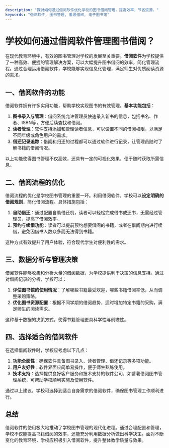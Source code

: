 ```yaml
---
description: "探讨如何通过借阅软件优化学校的图书借阅管理，提高效率，节省资源。"
keywords: "借阅软件, 图书管理, 番薯借阅, 电子图书馆"
---
```

# 学校如何通过借阅软件管理图书借阅？

在现代教育环境中，有效的图书管理对学校的发展至关重要。**借阅软件**为学校提供了一种高效、便捷的管理解决方案，可以大幅提升图书借阅的效率，简化管理流程。通过合理运用借阅软件，学校能够实现信息化管理，满足师生对优质阅读资源的需求。

## 一、借阅软件的功能

借阅软件拥有许多实用功能，帮助学校实现图书的有效管理。**基本功能包括**：

1. **图书录入与管理**：借阅系统允许管理员快速录入新书的信息，包括书名、作者、ISBN等，方便后续查找和借阅。
2. **读者管理**：软件支持添加和管理读者信息，可以设置不同的借阅权限，以满足不同年级或角色用户的需求。
3. **借还记录追踪**：借阅和归还的过程都可以通过软件进行记录，让管理员随时了解书籍的借阅情况。

以上功能使得图书管理不仅高效，还具有一定的可视化效果，便于随时获取所需信息。

## 二、借阅流程的优化

借阅流程的优化是学校图书管理的重要一环。利用借阅软件，学校可以**设定明确的借阅规则**，简化借阅流程。具体措施包括：

1. **自助借还**：通过配置自助借还机，读者可以轻松完成借书或还书，无需经过管理员，提高了借阅效率。
2. **预约与续借功能**：读者可以提前预约想要借阅的书籍，或者在借阅期内进行续借，避免因借书人数众多而无法得到书籍。

这种方式有效提升了用户体验，符合现代学生对便利性的需求。

## 三、数据分析与管理决策

借阅软件能够收集和分析大量的借阅数据，为学校提供利于决策的信息支持。通过对借阅记录的分析，学校可以：

1. **评估图书馆的使用情况**：了解哪些书籍最受欢迎，哪些书籍借阅率低，从而调整采购策略。
2. **优化图书资源配置**：根据不同学期的借阅趋势，适时增加特定书籍的采购，满足师生的阅读需求。

这种基于数据的决策方式，使得书籍管理更具科学性与前瞻性。

## 四、选择适合的借阅软件

在选择借阅软件时，学校应考虑以下几点：

1. **功能全面性**：确保软件具备图书录入、读者管理、借还记录等多项功能。
2. **用户友好性**：软件界面应简单易操作，便于师生熟练使用。
3. **技术支持**：选择提供良好客户服务和技术支持的软件公司，如番薯借阅图书管理系统，可帮助学校顺利实施及使用软件。

通过以上建议，学校可选择到适合自身需求的借阅软件，确保图书管理工作顺利进行。

## 总结

借阅软件的使用极大地推动了学校图书管理的现代化进程。通过合理配置和管理，学校不仅能提高书籍借阅的效率，还能充分利用数据分析做出科学决策。面对不断变化的教育环境，学校应积极引入借阅软件，提升整体教学质量与效果。
